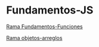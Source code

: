 # Fundamentos-JS

[Rama Fundamentos-Funciones](https://github.com/DannyYanacallo1755/Fundamentos-JS/tree/Funfamentos-Funciones)

[Rama objetos-arreglos](https://github.com/DannyYanacallo1755/Fundamentos-JS/tree/objetos-arreglos)
